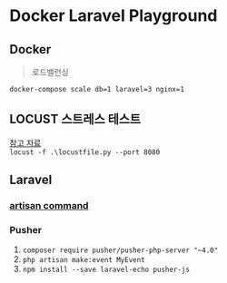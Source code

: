 # Docker Laravel Playground

## Docker

> 로드밸런싱

`docker-compose scale db=1 laravel=3 nginx=1`

## LOCUST 스트레스 테스트

[참고 자료](https://bcho.tistory.com/1369)  
`locust -f .\locustfile.py --port 8080`

## Laravel

### [artisan command](https://github.com/PAPION93/TIL/blob/master/Laravel/artisan_command.md)

### Pusher 

1. `composer require pusher/pusher-php-server "~4.0"`
2. `php artisan make:event MyEvent`
3. `npm install --save laravel-echo pusher-js`

